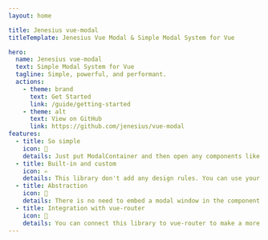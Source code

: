 ```yaml
---
layout: home

title: Jenesius vue-modal
titleTemplate: Jenesius Vue Modal & Simple Modal System for Vue

hero:
  name: Jenesius vue-modal
  text: Simple Modal System for Vue
  tagline: Simple, powerful, and performant.
  actions:
    - theme: brand
      text: Get Started
      link: /guide/getting-started
    - theme: alt
      text: View on GitHub
      link: https://github.com/jenesius/vue-modal
features:
  - title: So simple
    icon: 🚀
    details: Just put ModalContainer and then open any components like modal windows.
  - title: Built-in and custom
    icon: ✍
    details: This library don't add any design rules. You can use your components with your css classes.
  - title: Abstraction
    icon: 🤖
    details: There is no need to embed a modal window in the component. Work with it at a different level of abstraction.
  - title: Integration with vue-router
    icon: 🎢
    details: You can connect this library to vue-router to make a more user-friendly interface.
---
```

